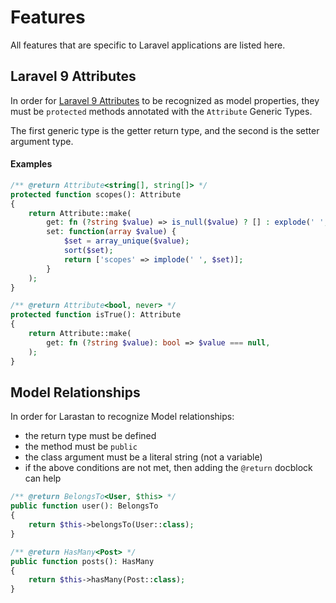 # Features

All features that are specific to Laravel applications are listed here.

## Laravel 9 Attributes

In order for [Laravel 9 Attributes](https://laravel.com/docs/9.x/eloquent-mutators#accessors-and-mutators) to be recognized as model properties, they must be `protected` methods annotated with the `Attribute` Generic Types.

The first generic type is the getter return type, and the second is the setter argument type.

#### Examples

```php
/** @return Attribute<string[], string[]> */
protected function scopes(): Attribute
{
	return Attribute::make(
		get: fn (?string $value) => is_null($value) ? [] : explode(' ', $value),
		set: function(array $value) {
			$set = array_unique($value);
			sort($set);
			return ['scopes' => implode(' ', $set)];
		}
	);
}
```

```php
/** @return Attribute<bool, never> */
protected function isTrue(): Attribute
{
	return Attribute::make(
		get: fn (?string $value): bool => $value === null,
	);
}
```

## Model Relationships

In order for Larastan to recognize Model relationships:
- the return type must be defined
- the method must be `public`
- the class argument must be a literal string (not a variable)
- if the above conditions are not met, then adding the `@return` docblock can help

```php
/** @return BelongsTo<User, $this> */
public function user(): BelongsTo
{
    return $this->belongsTo(User::class);
}

/** @return HasMany<Post> */
public function posts(): HasMany
{
    return $this->hasMany(Post::class);
}
```
